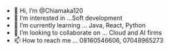 - 👋 Hi, I’m @Chiamaka120
- 👀 I’m interested in ...Soft development
- 🌱 I’m currently learning ... Java, React, Python
- 💞️ I’m looking to collaborate on ... Cloud and AI firms
- 📫 How to reach me ... 08160546606, 07048965273

<!---
Chiamaka120/Chiamaka120 is a ✨ special ✨ repository because its `README.md` (this file) appears on your GitHub profile.
You can click the Preview link to take a look at your changes.
--->
